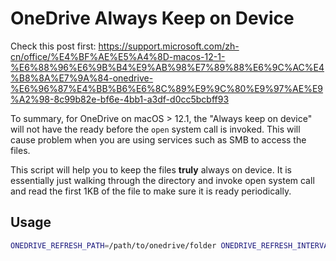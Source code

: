 # OneDrive Always Keep on Device

Check this post first: https://support.microsoft.com/zh-cn/office/%E4%BF%AE%E5%A4%8D-macos-12-1-%E6%88%96%E6%9B%B4%E9%AB%98%E7%89%88%E6%9C%AC%E4%B8%8A%E7%9A%84-onedrive-%E6%96%87%E4%BB%B6%E6%8C%89%E9%9C%80%E9%97%AE%E9%A2%98-8c99b82e-bf6e-4bb1-a3df-d0cc5bcbff93

To summary, for OneDrive on macOS > 12.1, the "Always keep on device" will not have the ready before the `open` system call is invoked. This will cause problem when you are using services such as SMB to access the files.

This script will help you to keep the files **truly** always on device. It is essentially just walking through the directory and invoke open system call and read the first 1KB of the file to make sure it is ready periodically.

## Usage

```bash
ONEDRIVE_REFRESH_PATH=/path/to/onedrive/folder ONEDRIVE_REFRESH_INTERVAL=60 python3 main.py
```
